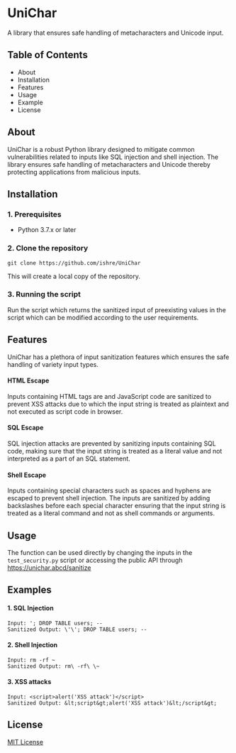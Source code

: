 # UniChar

A library that ensures safe handling of metacharacters and Unicode input.

## Table of Contents

- About
- Installation
- Features
- Usage
- Example
- License


## About
UniChar is a robust Python library designed to mitigate common vulnerabilities related to inputs like SQL injection and shell injection. The library ensures safe handling of metacharacters and Unicode thereby protecting applications from malicious inputs.

## Installation

### 1. Prerequisites
- Python 3.7.x or later

### 2. Clone the repository
`git clone https://github.com/ishre/UniChar`

This will create a local copy of the repository.
### 3. Running the script
Run the script which returns the sanitized input of preexisting values in the script which can be modified according to the user requirements.

## Features
UniChar has a plethora of input sanitization features which ensures the safe handling of variety input types.

#### HTML Escape
Inputs containing HTML tags are and JavaScript code are sanitized to prevent XSS attacks due to which the input string is treated as plaintext and not executed as script code in browser.
#### SQL Escape
SQL injection attacks are prevented by sanitizing inputs containing SQL code, making sure that the input string is treated as a literal value and not interpreted as a part of an SQL statement.
#### Shell Escape
Inputs containing special characters such as spaces and hyphens are escaped to prevent shell injection. The inputs are sanitized by adding backslashes before each special character ensuring that the input string is treated as a literal command and not as shell commands or arguments.

## Usage
The function can be used directly by changing the inputs in the `test_security.py` script or accessing the public API through https://unichar.abcd/sanitize

## Examples
#### 1. SQL Injection
```
Input: '; DROP TABLE users; --
Sanitized Output: \'\'; DROP TABLE users; --
```
#### 2. Shell Injection
```
Input: rm -rf ~
Sanitized Output: rm\ -rf\ \~
```
#### 3. XSS attacks
```
Input: <script>alert('XSS attack')</script>
Sanitized Output: &lt;script&gt;alert('XSS attack')&lt;/script&gt;
```
## License
[MIT License](http://opensource.org/licenses/mit-license.php)